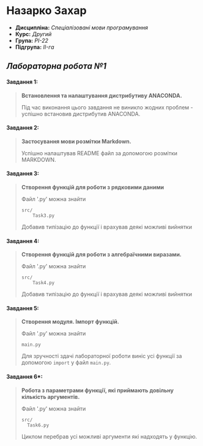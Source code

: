 # Назарко Захар

- **Дисципліна:** *Спеціалізовані мови програмування*
- **Курс:** *Другий*
- **Група:** *РІ-22*
- **Підгрупа:** *II-га*

## *Лабораторна робота №1*

#### Завдання 1:
> **Встановлення та налаштування дистрибутиву
ANACONDA.**
> 
> Під час виконання цього завдання не виникло жодних проблем - успішно встановив дистрибутив ANACONDA.
#### Завдання 2:
> **Застосування мови розмітки Markdown.**
>
> Успішно налаштував README файл за допомогою розмітки MARKDOWN.
#### Завдання 3:
> **Створення функцій для роботи з рядковими даними**
> 
> Файл '.py' можна знайти
> 
> ```shell
> src/
>     Task3.py
>```
> Добавив типізацію до функції і врахував деякі можливі вийнятки
#### Завдання 4:
> **Створення функцій для роботи з алгебраїчними виразами.**
> 
> Файл '.py' можна знайти
> 
> ```shell
> src/
>     Task4.py
>```
> Добавив типізацію до функції і врахував деякі можливі вийнятки
#### Завдання 5:
> **Створення модуля. Імпорт функцій.**
> 
> Файл '.py' можна знайти
> 
> ```shell
> main.py
>```
> Для зручності здачі лабораторної роботи виніс усі функції за допомогою `import` у файл `main.py`.
#### Завдання 6*:
> **Робота з параметрами функції, які приймають
довільну кількість аргументів.**
> 
> Файл '.py' можна знайти
> 
> ```shell
> src/
>   Task6.py
>```
> Циклом перебрав усі можливі аргументи які надходять у функцію.